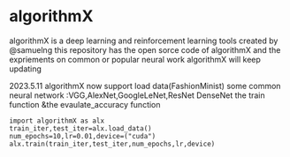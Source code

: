 # algorithmX
algorithmX is a deep learning and reinforcement learning tools created by @samuelng this repository has the open sorce code of algorithmX and the expriements on common or popular neural work
algorithmX will keep updating

2023.5.11
algorithmX now support 
load data(FashionMinist) 
some common neural network :VGG,AlexNet,GoogleLeNet,ResNet DenseNet
the train function &the evaulate_accuracy function

```{.python .input}
import algorithmX as alx
train_iter,test_iter=alx.load_data()
num_epochs=10,lr=0.01,device=("cuda")
alx.train(train_iter,test_iter,num_epochs,lr,device)
```

